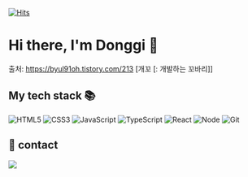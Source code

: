 [![Hits](https://hits.seeyoufarm.com/api/count/incr/badge.svg?url=https%3A%2F%2Fgithub.com%2FDonggiChae%2F&count_bg=%2379C83D&title_bg=%23555555&icon=&icon_color=%23E7E7E7&title=hits&edge_flat=false)](https://hits.seeyoufarm.com)

# Hi there, I'm Donggi 👋 



출처: https://byul91oh.tistory.com/213 [개꼬 [: 개발하는 꼬바리]]
<h2> My tech stack 📚 </h2>

![HTML5](https://img.shields.io/badge/-HTML5-F05032?style=for-the-badge&logo=html5&logoColor=ffffff)
![CSS3](https://img.shields.io/badge/-CSS3-007ACC?style=for-the-badge&logo=css3)
![JavaScript](https://img.shields.io/badge/-JavaScript-%23F7DF1C?style=for-the-badge&logo=javascript&logoColor=000000&labelColor=%23F7DF1C&color=%23FFCE5A)
![TypeScript](https://img.shields.io/badge/-TypeScript-007ACC?style=for-the-badge&logo=typescript&logoColor=white)
![React](https://img.shields.io/badge/-React-222222?style=for-the-badge&logo=react)
![Node](https://img.shields.io/badge/-Nodejs-43853d?style=for-the-badge&logo=Node.js&logoColor=white)
![Git](https://img.shields.io/badge/-Git-F05032?style=for-the-badge&logo=git&logoColor=ffffff)


<h2>🙏 contact </h2>


<a href="mailto:chaedonggi@gmail.com">
<img
src="https://img.shields.io/badge/Gmail-d14836?style=flat-square&logo=Gmail&logoColor=white&link=mailto:chaedonggi@gmail.com" />
</a>


<!---
DonggiChae/DonggiChae is a ✨ special ✨ repository because its `README.md` (this file) appears on your GitHub profile.
You can click the Preview link to take a look at your changes.
--->
